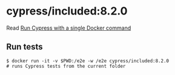 <!--
WARNING: this file was autogenerated by generate-included-image.js using

    npm run add:included -- 8.2.0 cypress/browsers:node14.16.0-chrome90-ff88
-->

# cypress/included:8.2.0

Read [Run Cypress with a single Docker command][blog post url]

## Run tests

```shell
$ docker run -it -v $PWD:/e2e -w /e2e cypress/included:8.2.0
# runs Cypress tests from the current folder
```

[blog post url]: https://www.cypress.io/blog/2019/05/02/run-cypress-with-a-single-docker-command/
